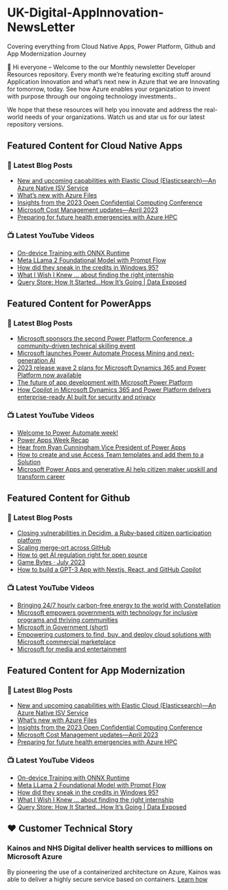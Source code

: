 # UK-Digital-AppInnovation-NewsLetter

Covering everything from Cloud Native Apps, Power Platform, Github and App Modernization Journey

👋 Hi everyone – Welcome to the our Monthly newsletter Developer Resources repository. Every month we’re featuring exciting stuff around Application Innovation and what’s next new in Azure that we are Innovating for tomorrow, today. See how Azure enables your organization to invent with purpose through our ongoing technology investments..


We hope that these resources will help you innovate and address the real-world needs of your organizations. Watch us and star us for our latest repository versions.

## Featured Content for Cloud Native Apps


### 📝 Latest Blog Posts

    
<!-- BLOGCNA:START -->
- [New and upcoming capabilities with Elastic Cloud (Elasticsearch)—An Azure Native ISV Service](https://azure.microsoft.com/blog/new-and-upcoming-capabilities-with-elastic-cloud-elasticsearch-an-azure-native-isv-service/)
- [What’s new with Azure Files](https://azure.microsoft.com/blog/what-s-new-with-azure-files/)
- [Insights from the 2023 Open Confidential Computing Conference](https://azure.microsoft.com/blog/insights-from-the-2023-open-confidential-computing-conference/)
- [Microsoft Cost Management updates—April 2023](https://azure.microsoft.com/blog/microsoft-cost-management-updates-april-2023/)
- [Preparing for future health emergencies with Azure HPC ](https://azure.microsoft.com/blog/preparing-for-future-health-emergencies-with-azure-hpc/)
<!-- BLOGCNA:END -->

### 📺 Latest YouTube Videos

 
<!-- YOUTUBECNA:START -->
- [On-device Training with ONNX Runtime](https://www.youtube.com/watch?v=XNBaIpcS9rg)
- [Meta LLama 2 Foundational Model with Prompt Flow](https://www.youtube.com/watch?v=zFTnc8vbfVI)
- [How did they sneak in the credits in Windows 95?](https://www.youtube.com/watch?v=qZJWIdx8qvc)
- [What I Wish I Knew ... about finding the right internship](https://www.youtube.com/watch?v=oKypJv4j3EU)
- [Query Store: How It Started…How It’s Going | Data Exposed](https://www.youtube.com/watch?v=2MvjUf9xRlg)
<!-- YOUTUBECNA:END -->

##  Featured Content for PowerApps
### 📝 Latest Blog Posts
<!-- BLOGPOWER:START -->
- [Microsoft sponsors the second Power Platform Conference, a community-driven technical skilling event](https://cloudblogs.microsoft.com/powerplatform/2023/07/25/microsoft-sponsors-the-second-power-platform-conference-a-community-driven-technical-skilling-event/)
- [Microsoft launches Power Automate Process Mining and next-generation AI](https://cloudblogs.microsoft.com/powerplatform/2023/07/18/microsoft-launches-power-automate-process-mining-and-next-generation-ai/)
- [2023 release wave 2 plans for Microsoft Dynamics 365 and Power Platform now available](https://cloudblogs.microsoft.com/dynamics365/bdm/2023/07/18/2023-release-wave-2-plans-for-microsoft-dynamics-365-and-power-platform-now-available/)
- [The future of app development with Microsoft Power Platform](https://cloudblogs.microsoft.com/powerplatform/2023/05/23/the-future-of-app-development-with-microsoft-power-platform/)
- [How Copilot in Microsoft Dynamics 365 and Power Platform delivers enterprise-ready AI built for security and privacy](https://cloudblogs.microsoft.com/dynamics365/bdm/2023/05/12/how-copilot-in-microsoft-dynamics-365-and-power-platform-delivers-enterprise-ready-ai-built-for-security-and-privacy/)
<!-- BLOGPOWER:END -->
 ### 📺 Latest YouTube Videos
    
<!-- YOUTUBEPOWER:START -->
- [Welcome to Power Automate week!](https://www.youtube.com/watch?v=w0i0ypuQa0U)
- [Power Apps Week Recap](https://www.youtube.com/watch?v=WDHdo-kGCr4)
- [Hear from Ryan Cunningham Vice President of Power Apps](https://www.youtube.com/watch?v=tY7MH31dhdU)
- [How to create and use Access Team templates and add them to a Solution](https://www.youtube.com/watch?v=72kJJ1GDh0Y)
- [Microsoft Power Apps and generative AI help citizen maker upskill and transform career](https://www.youtube.com/watch?v=S79vyBHwbUg)
<!-- YOUTUBEPOWER:END -->

##  Featured Content for Github
### 📝 Latest Blog Posts
<!-- BLOGGITHUB:START -->
- [Closing vulnerabilities in Decidim, a Ruby-based citizen participation platform](https://github.blog/2023-07-28-closing-vulnerabilities-in-decidim-a-ruby-based-citizen-participation-platform/)
- [Scaling merge-ort across GitHub](https://github.blog/2023-07-27-scaling-merge-ort-across-github/)
- [How to get AI regulation right for open source](https://github.blog/2023-07-26-how-to-get-ai-regulation-right-for-open-source/)
- [Game Bytes · July 2023](https://github.blog/2023-07-25-game-bytes-july-2023/)
- [How to build a GPT-3 App with Nextjs, React, and GitHub Copilot](https://github.blog/2023-07-25-how-to-build-a-gpt-3-app-with-nextjs-react-and-github-copilot/)
<!-- BLOGGITHUB:END -->
### 📺 Latest YouTube Videos
<!-- YOUTUBEGITHUB:START -->
- [Bringing 24/7 hourly carbon-free energy to the world with Constellation](https://www.youtube.com/watch?v=GEZc_4oZllM)
- [Microsoft empowers governments with technology for inclusive programs and thriving communities](https://www.youtube.com/watch?v=bUvoQ6IIzrY)
- [Microsoft in Government &lpar;short&rpar;](https://www.youtube.com/watch?v=7D40A1tkmmQ)
- [Empowering customers to find, buy, and deploy cloud solutions with Microsoft commercial marketplace](https://www.youtube.com/watch?v=QrmQKVlksJs)
- [Microsoft for media and entertainment](https://www.youtube.com/watch?v=wrm31cLK0Gs)
<!-- YOUTUBEGITHUB:END -->
##  Featured Content for App Modernization
### 📝 Latest Blog Posts
<!-- BLOGAPPMOD:START -->
- [New and upcoming capabilities with Elastic Cloud (Elasticsearch)—An Azure Native ISV Service](https://azure.microsoft.com/blog/new-and-upcoming-capabilities-with-elastic-cloud-elasticsearch-an-azure-native-isv-service/)
- [What’s new with Azure Files](https://azure.microsoft.com/blog/what-s-new-with-azure-files/)
- [Insights from the 2023 Open Confidential Computing Conference](https://azure.microsoft.com/blog/insights-from-the-2023-open-confidential-computing-conference/)
- [Microsoft Cost Management updates—April 2023](https://azure.microsoft.com/blog/microsoft-cost-management-updates-april-2023/)
- [Preparing for future health emergencies with Azure HPC ](https://azure.microsoft.com/blog/preparing-for-future-health-emergencies-with-azure-hpc/)
<!-- BLOGAPPMOD:END -->
### 📺 Latest YouTube Videos
<!-- YOUTUBEAPPMOD:START -->
- [On-device Training with ONNX Runtime](https://www.youtube.com/watch?v=XNBaIpcS9rg)
- [Meta LLama 2 Foundational Model with Prompt Flow](https://www.youtube.com/watch?v=zFTnc8vbfVI)
- [How did they sneak in the credits in Windows 95?](https://www.youtube.com/watch?v=qZJWIdx8qvc)
- [What I Wish I Knew ... about finding the right internship](https://www.youtube.com/watch?v=oKypJv4j3EU)
- [Query Store: How It Started…How It’s Going | Data Exposed](https://www.youtube.com/watch?v=2MvjUf9xRlg)
<!-- YOUTUBEAPPMOD:END -->


## ♥️ Customer Technical Story 

### Kainos and NHS Digital deliver health services to millions on Microsoft Azure

By pioneering the use of a containerized architecture on Azure, Kainos was able to deliver a highly secure service based on containers. [Learn how](https://customers.microsoft.com/en-us/story/1368348549535774520-kainos-and-nhs-digital-deliver-health-services-to-millions-on-microsoft-azure)

